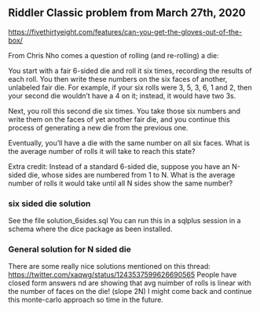 ## Riddler Classic problem from March 27th, 2020 ##
https://fivethirtyeight.com/features/can-you-get-the-gloves-out-of-the-box/

From Chris Nho comes a question of rolling (and re-rolling) a die:

You start with a fair 6-sided die and roll it six times, recording the results of each roll. You then write these numbers on the six faces of another, unlabeled fair die. For example, if your six rolls were 3, 5, 3, 6, 1 and 2, then your second die wouldn’t have a 4 on it; instead, it would have two 3s.

Next, you roll this second die six times. You take those six numbers and write them on the faces of yet another fair die, and you continue this process of generating a new die from the previous one.

Eventually, you’ll have a die with the same number on all six faces. What is the average number of rolls it will take to reach this state?

Extra credit: Instead of a standard 6-sided die, suppose you have an N-sided die, whose sides are numbered from 1 to N. What is the average number of rolls it would take until all N sides show the same number?

### six sided die solution ###
See the file solution_6sides.sql
You can run this in a sqlplus session in a schema where the dice package as been installed.

### General solution for N sided die ###
There are some really nice solutions mentioned on this thread:
https://twitter.com/xaqwg/status/1243537599626690565
People have closed form answers nd are showing that avg nuimber of rolls is linear with the number of faces on the die! (slope 2N)
I might come back and continue this monte-carlo approach so time in the future.

